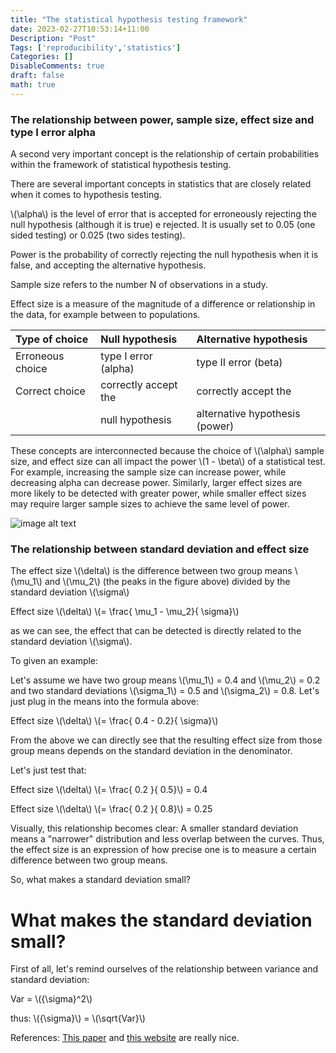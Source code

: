```yaml
---
title: "The statistical hypothesis testing framework"
date: 2023-02-27T10:53:14+11:00
Description: "Post"
Tags: ['reproducibility','statistics']
Categories: []
DisableComments: true
draft: false
math: true
---
```


### The relationship between power, sample size, effect size and type I error alpha

A second very important concept is the relationship of certain probabilities within the framework of statistical hypothesis testing.


There are several important concepts in statistics that are closely related when it comes to hypothesis testing. 


\\(\alpha\\)  is the level of error that is accepted for erroneously rejecting the null hypothesis (although it is true) e rejected. It is usually set to 0.05 (one sided testing) or 0.025 (two sides testing). 

Power is the probability of correctly rejecting  the null hypothesis when it is false, and accepting the alternative hypothesis. 

Sample size refers to the number N of observations in a study. 

Effect size is a measure of the magnitude of a difference or relationship in the data, for example between to populations. 


| Type of choice      | Null hypothesis               | Alternative hypothesis  |
|:-----------------   |:----------------------------|:------------------------|
| Erroneous choice    | type I error (alpha)          | type II error (beta)     |
| Correct choice      | correctly accept the      | correctly accept the    |
|                     | null hypothesis               |alternative hypothesis (power)|

These concepts are interconnected because the choice of \\(\alpha\\) sample size, and effect size can all impact the power \\(1 - \beta\\)  of a statistical test. For example, increasing the sample size can increase power, while decreasing alpha can decrease power. Similarly, larger effect sizes are more likely to be detected with greater power, while smaller effect sizes may require larger sample sizes to achieve the same level of power.

![image alt text](/images/power_failure_effect.png)

### The relationship between standard deviation and effect size

The effect size \\(\delta\\) is the difference between two group means \\(\mu_1\\)
and \\(\mu_2\\) (the peaks in the figure above) divided by the standard deviation \\(\sigma\\)

Effect size \\(\delta\\) \\(= \frac{ \mu_1 -  \mu_2}{ \sigma}\\)

as we can see, the effect that can be detected is directly related to the standard deviation \\(\sigma\\).

To given an example:

Let's assume we have two group means \\(\mu_1\\) = 0.4 and \\(\mu_2\\) = 0.2 and two standard deviations \\(\sigma_1\\) = 0.5 and \\(\sigma_2\\) = 0.8. Let's just plug in the means  into the formula above:

Effect size \\(\delta\\) \\(= \frac{ 0.4 -  0.2}{ \sigma}\\)

From the above we can directly see that the  resulting effect size from those group means depends on the standard deviation in the denominator. 

Let's just test that:

Effect size \\(\delta\\) \\(= \frac{ 0.2 }{ 0.5}\\) = 0.4

Effect size \\(\delta\\) \\(= \frac{ 0.2 }{ 0.8}\\) = 0.25

Visually, this relationship becomes clear: A smaller standard deviation means a "narrower" distribution and less overlap between the curves. Thus, the effect size is an expression of how precise one is to measure a certain difference between two group means.

So, what makes a standard deviation small?

# What makes the standard deviation small?

First of all, let's remind ourselves of the relationship between variance and standard deviation:

Var =  \\({\sigma}^2\\)

thus: \\({\sigma}\\) = \\(\sqrt{Var}\\)


References: [This paper](https://www.ncbi.nlm.nih.gov/pmc/articles/PMC7745163/) and [this website](https://sphweb.bumc.bu.edu/otlt/mph-modules/bs/bs704_power/bs704_power_print.html) are really nice.
